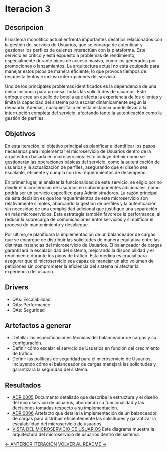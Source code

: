 # Iteracion 3
## Descripcion

El sistema monolítico actual enfrenta importantes desafíos relacionados con la gestión del servicio de Usuarios, que se encarga de autenticar y gestionar los perfiles de quienes interactúan con la plataforma. Este servicio es crítico y está expuesto a problemas de rendimiento, especialmente durante picos de acceso masivo, como los generados por promociones o lanzamientos. La arquitectura actual no está equipada para manejar estos picos de manera eficiente, lo que provoca tiempos de respuesta lentos e incluso interrupciones del servicio.

Uno de los principales problemas identificados es la dependencia de una única instancia para procesar todas las solicitudes de usuarios. Este enfoque crea un cuello de botella que afecta la experiencia de los clientes y limita la capacidad del sistema para escalar dinámicamente según la demanda. Además, cualquier fallo en esta instancia puede llevar a la interrupción completa del servicio, afectando tanto la autenticación como la gestión de perfiles.

## Objetivos

En esta iteración, el objetivo principal es planificar e identificar los pasos necesarios para implementar el microservicio de Usuarios dentro de la arquitectura basada en microservicios. Esto incluye definir cómo se gestionarán las operaciones básicas del servicio, como la autenticación de usuarios y la actualización de perfiles, asegurando que el diseño sea escalable, eficiente y cumpla con los requerimientos de desempeño.

En primer lugar, al analizar la funcionalidad de este servicio, se eligio por no dividir el microservicio de Usuarios en subcomponentes adicionales, como podría ser un servicio específico para Administradores. La razón principal de esta decisión es que los requerimientos de este microservicio son relativamente simples, abarcando la gestión de perfiles y la autenticación, sin necesidad de una complejidad adicional que justifique una separación en más microservicios. Esta estrategia también favorece la performance, al reducir la sobrecarga de comunicaciones entre servicios y simplificar el proceso de mantenimiento y despliegue.

Por ultimo,se planificará la implementación de un balanceador de cargas que se encargue de distribuir las solicitudes de manera equitativa entre las distintas instancias del microservicio de Usuarios. El balanceador de cargas garantizará la escalabilidad del sistema, mejorando la disponibilidad y el rendimiento durante los picos de tráfico. Esta medida es crucial para asegurar que el microservicio sea capaz de manejar un alto volumen de peticiones sin comprometer la eficiencia del sistema ni afectar la experiencia del usuario. 

## Drivers

* QAs: Escalabilidad
* QAs: Performance
* QAs: Seguridad

## Artefactos a generar

* Detallar las especificaciones técnicas del balanceador de cargas y su configuración.
* Definir cómo escalar el servicio de Usuarios en función del crecimiento de tráfico.
* Definir las políticas de seguridad para el microservicio de Usuarios, incluyendo cómo el balanceador de cargas manejará las solicitudes y garantizará la seguridad del sistema.

## Resultados

* [ADR 0005](/docs/decisiones/0005-estructura-de-microservicio-de-usuarios.md) Documento detallado que describe la estructura y el diseño del microservicio de usuarios, abordando su funcionalidad y las decisiones tomadas respecto a su implementación.
* [ADR 0006](/docs/decisiones/0006-implementar-un-balanceador-de-cargas-sobre-microservicio-de-usuarios.md) Artefacto que detalla la implementación de un balanceador de cargas para distribuir eficientemente las solicitudes y garantizar la escalabilidad del microservicio de usuarios.
* [VISTA DEL MICROSERVICIO DE USUARIOS](/docs/vistas/Diagrama_de_division_de_microservicio_de_usuarios.png)  Este diagrama muestra la arquitectura del microservicio de usuarios dentro del sistema.

[<- ANTERIOR ITERACIÓN](/docs/iteraciones/iteracion-2.md)                                [VOLVER AL README ->](/README.md)